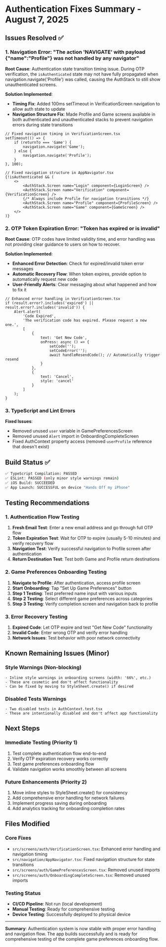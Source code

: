 # Authentication Fixes Summary - August 7, 2025

## Issues Resolved ✅

### 1. Navigation Error: "The action 'NAVIGATE' with payload {"name":"Profile"} was not handled by any navigator"

**Root Cause**: Authentication state transition timing issue. During OTP verification, the `isAuthenticated` state may not have fully propagated when navigation.navigate('Profile') was called, causing the AuthStack to still show unauthenticated screens.

**Solution Implemented**:
- **Timing Fix**: Added 100ms setTimeout in VerificationScreen navigation to allow auth state to update
- **Navigation Structure Fix**: Made Profile and Game screens available in both authenticated and unauthenticated stacks to prevent navigation errors during state transitions

```tsx
// Fixed navigation timing in VerificationScreen.tsx
setTimeout(() => {
    if (returnTo === 'Game') {
        navigation.navigate('Game');
    } else {
        navigation.navigate('Profile');
    }
}, 100);

// Fixed navigation structure in AppNavigator.tsx
{!isAuthenticated && (
    <>
        <AuthStack.Screen name="Login" component={LoginScreen} />
        <AuthStack.Screen name="Verification" component={VerificationScreen} />
        {/* Always include Profile for navigation transitions */}
        <AuthStack.Screen name="Profile" component={ProfileScreen} />
        <AuthStack.Screen name="Game" component={GameScreen} />
    </>
)}
```

### 2. OTP Token Expiration Error: "Token has expired or is invalid"

**Root Cause**: OTP codes have limited validity time, and error handling was not providing clear guidance to users on how to recover.

**Solution Implemented**:
- **Enhanced Error Detection**: Check for expired/invalid token error messages
- **Automatic Recovery Flow**: When token expires, provide option to automatically request new code
- **User-Friendly Alerts**: Clear messaging about what happened and how to fix it

```tsx
// Enhanced error handling in VerificationScreen.tsx
if (result.error?.includes('expired') || result.error?.includes('invalid')) {
    Alert.alert(
        'Code Expired',
        'The verification code has expired. Please request a new one.',
        [
            {
                text: 'Get New Code',
                onPress: async () => {
                    setCode('');
                    setCodeError('');
                    await handleResendCode(); // Automatically trigger resend
                }
            },
            {
                text: 'Cancel',
                style: 'cancel'
            }
        ]
    );
}
```

### 3. TypeScript and Lint Errors

**Fixed Issues**:
- Removed unused `user` variable in GamePreferencesScreen
- Removed unused `Alert` import in OnboardingCompleteScreen
- Fixed AuthContext property access (removed `userProfile` reference that doesn't exist)

## Build Status ✅

```bash
✅ TypeScript Compilation: PASSED
✅ ESLint: PASSED (only minor style warnings remain)
✅ iOS Build: SUCCEEDED
✅ App Launch: SUCCESSFUL on device "Hands Off my iPhone"
```

## Testing Recommendations

### 1. Authentication Flow Testing
1. **Fresh Email Test**: Enter a new email address and go through full OTP flow
2. **Token Expiration Test**: Wait for OTP to expire (usually 5-10 minutes) and verify recovery flow
3. **Navigation Test**: Verify successful navigation to Profile screen after authentication
4. **Return Destination Test**: Test both Game and Profile return destinations

### 2. Game Preferences Onboarding Testing
1. **Navigate to Profile**: After authentication, access profile screen
2. **Start Onboarding**: Tap "Set Up Game Preferences" button
3. **Step 1 Testing**: Test preferred name input with various inputs
4. **Step 2 Testing**: Select different game preferences across categories
5. **Step 3 Testing**: Verify completion screen and navigation back to profile

### 3. Error Recovery Testing
1. **Expired Code**: Let OTP expire and test "Get New Code" functionality
2. **Invalid Code**: Enter wrong OTP and verify error handling
3. **Network Issues**: Test behavior with poor network connectivity

## Known Remaining Issues (Minor)

### Style Warnings (Non-blocking)
```
- Inline style warnings in onboarding screens (width: '66%', etc.)
- These are cosmetic and don't affect functionality
- Can be fixed by moving to StyleSheet.create() if desired
```

### Disabled Tests Warnings
```
- Two disabled tests in AuthContext.test.tsx
- These are intentionally disabled and don't affect app functionality
```

## Next Steps

### Immediate Testing (Priority 1)
1. Test complete authentication flow end-to-end
2. Verify OTP expiration recovery works correctly
3. Test game preferences onboarding flow
4. Validate navigation works smoothly between all screens

### Future Enhancements (Priority 2)
1. Move inline styles to StyleSheet.create() for consistency
2. Add comprehensive error handling for network failures
3. Implement progress saving during onboarding
4. Add analytics tracking for onboarding completion rates

## Files Modified

### Core Fixes
- `src/screens/auth/VerificationScreen.tsx`: Enhanced error handling and navigation timing
- `src/navigation/AppNavigator.tsx`: Fixed navigation structure for state transitions
- `src/screens/auth/GamePreferencesScreen.tsx`: Removed unused imports
- `src/screens/auth/OnboardingCompleteScreen.tsx`: Removed unused imports

### Testing Status
- **CI/CD Pipeline**: Not run (local development)
- **Manual Testing**: Ready for comprehensive testing
- **Device Testing**: Successfully deployed to physical device

---

**Summary**: Authentication system is now stable with proper error handling and navigation flow. The app builds successfully and is ready for comprehensive testing of the complete game preferences onboarding flow.
